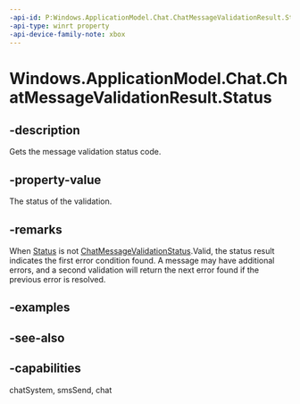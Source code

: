 ```yaml
---
-api-id: P:Windows.ApplicationModel.Chat.ChatMessageValidationResult.Status
-api-type: winrt property
-api-device-family-note: xbox
---
```


<!-- Property syntax
public Windows.ApplicationModel.Chat.ChatMessageValidationStatus Status { get; }
-->

# Windows.ApplicationModel.Chat.ChatMessageValidationResult.Status

## -description
Gets the message validation status code.

## -property-value
The status of the validation.

## -remarks
When [Status](chatmessagevalidationresult_status.md) is not [ChatMessageValidationStatus](chatmessagevalidationstatus.md).Valid, the status result indicates the first error condition found. A message may have additional errors, and a second validation will return the next error found if the previous error is resolved.

## -examples

## -see-also

## -capabilities
chatSystem, smsSend, chat
